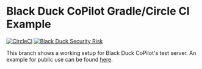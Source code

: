 # Black Duck CoPilot Gradle/Circle CI Example

[![CircleCI](https://circleci.com/gh/BlackDuckCoPilot/example-gradle-circle.svg?style=svg)](https://circleci.com/gh/BlackDuckCoPilot/example-gradle-circle) [![Black Duck Security Risk](https://test.duckbuild.io/github/repos/BlackDuckCoPilot/example-gradle-circle/branches/test/badge-risk.svg)](https://test.duckbuild.io/github/repos/BlackDuckCoPilot/example-gradle-circle/branches/test)

This branch shows a working setup for Black Duck CoPilot's test server.
An example for public use can be found [here](https://github.com/BlackDuckCoPilot/example-gradle-circle).
